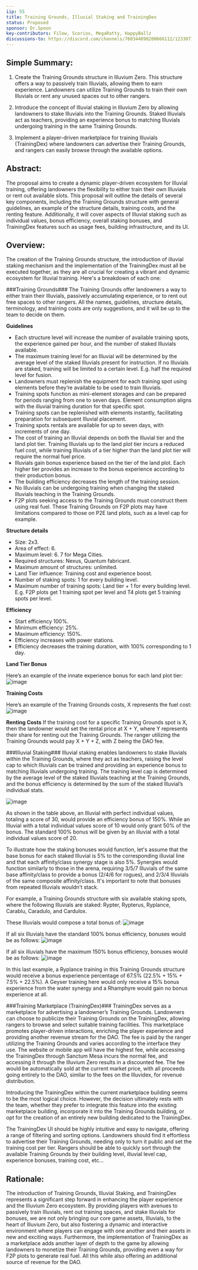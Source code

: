 ```yaml
---
iip: 55
title: Training Grounds, Illuvial Staking and TrainingDex
status: Proposed
sponsor: Dr.Spoon
key-contributors: Filow, Scoriox, MegaRatty, HappyBallz
discussions-to: https://discord.com/channels/760344898200666112/1233071586555330560
---
```


## Simple Summary:
1) Create the Training Grounds structure in Illuvium Zero. This structure offers a way to passively train Illuvials, allowing them to earn experience. Landowners can utilize Training Grounds to train their own Illuvials or rent any unused spaces out to other rangers.

2) Introduce the concept of Illuvial staking in Illuvium Zero by allowing landowners to stake Illuvials into the Training Grounds. Staked Illuvials act as teachers, providing an experience bonus to matching Illuvials undergoing training in the same Training Grounds.

3) Implement a player-driven marketplace for training Illuvials (TrainingDex) where landowners can advertise their Training Grounds, and rangers can easily browse through the available options.

## Abstract:
The proposal aims to create a dynamic player-driven ecosystem for Illuvial training, offering landowners the flexibility to either train their own Illuvials or rent out available slots. This proposal will outline the details of several key components, including the Training Grounds structure with general guidelines, an example of the structure details, training costs, and the renting feature. Additionally, it will cover aspects of Illuvial staking such as individual values, bonus efficiency, overall staking bonuses, and TrainingDex features such as usage fees, building infrastructure, and its UI.

## Overview:
The creation of the Training Grounds structure, the introduction of illuvial staking mechanism and the implementation of the TrainingDex must all be executed together, as they are all crucial for creating a vibrant and dynamic ecosystem for Illuvial training.
Here's a breakdown of each one:

###Training Grounds###
The Training Grounds offer landowners a way to either train their Illuvials, passively accumulating experience, or to rent out free spaces to other rangers. All the names, guidelines, structure details, terminology, and training costs are only suggestions, and it will be up to the team to decide on them.

**Guidelines**

- Each structure level will increase the number of available training spots, the experience gained per hour, and the number of staked Illuvials available.
- The maximum training level for an Illuvial will be determined by the average level of the staked Illuvials present for instruction. If no Illuvials are staked, training will be limited to a certain level. E.g. half the required level for fusion.
- Landowners must replenish the equipment for each training spot using elements before they’re available to be used to train Illuvials.
- Training spots function as mini-element storages and can be prepared for periods ranging from one to seven days. Element consumption aligns with the illuvial training duration for that specific spot.
- Training spots can be replenished with elements instantly, facilitating preparation for subsequent Illuvial placement.
- Training spots rentals are available for up to seven days, with increments of one day.
- The cost of training an Illuvial depends on both the Illuvial tier and the land plot tier. Training Illuvials up to the land plot tier incurs a reduced fuel cost, while training Illuvials of a tier higher than the land plot tier will require the normal fuel price.
- Illuvials gain bonus experience based on the tier of the land plot. Each higher tier provides an increase to the bonus experience according to their production bonus.
- The building efficiency decreases the length of the training session.
- No Illuvials can be undergoing training when changing the staked Illuvials teaching in the Training Grounds.
- F2P plots seeking access to the Training Grounds must construct them using real fuel. These Training Grounds on F2P plots may have limitations compared to those on P2E land plots, such as a level cap for example.

**Structure details**

- Size: 2x3.
- Area of effect: 6.
- Maximum level: 6. 7 for Mega Cities.
- Required structures: Nexus, Quantum fabricant.
- Maximum amount of structures: unlimited.
- Land Tier influence: Training cost and experience boost.
- Number of staking spots: 1 for every building level.
- Maximum number of training spots: Land tier + 1 for every building level. E.g. F2P plots get 1 training spot per level and T4 plots get 5 training spots per level.

**Efficiency**

- Start efficiency 100%.
- Minimum efficiency: 25%.
- Maximum efficiency: 150%.
- Efficiency increases with power stations.
- Efficiency decreases the training duration, with 100% corresponding to 1 day.

**Land Tier Bonus**

Here’s an example of the innate experience bonus for each land plot tier:
![image](https://github.com/Jaganite/IIPs/assets/171840128/a2505430-6562-4087-9a24-411b75b3923c)

**Training Costs**

Here’s an example of the Training Grounds costs, X represents the fuel cost:
![image](https://github.com/Jaganite/IIPs/assets/171840128/3ac05b0f-3c3f-437c-adf4-ae92b3e01ef8)

**Renting Costs**
If the training cost for a specific Training Grounds spot is X, then the landowner would set the rental price at X + Y, where Y represents their share for renting out the Training Grounds. The ranger utilizing the Training Grounds would pay X + Y + Z, with Z being the DAO fee.

###Illuvial Staking###
Illuvial staking enables landowners to stake Illuvials within the Training Grounds, where they act as teachers, raising the level cap to which Illuvials can be trained and providing an experience bonus to matching Illuvials undergoing training. The training level cap is determined by the average level of the staked Illuvials teaching at the Training Grounds, and the bonus efficiency is determined by the sum of the staked Illuvial’s individual stats.

![image](https://github.com/Jaganite/IIPs/assets/171840128/229eafc5-5f82-4f57-b8d2-f95fa1b2d15b)

As shown in the table above, an Illuvial with perfect individual values, totaling a score of 30, would provide an efficiency bonus of 150%. While an Illuvial with a total individual values score of 10 would only grant 50% of the bonus. The standard 100% bonus will be given by an illuvial with a total individual values score of 20.

To illustrate how the staking bonuses would function, let's assume that the base bonus for each staked Illuvial is 5% to the corresponding illuvial line and that each affinity/class synergy stage is also 5%. Synergies would function similarly to those in the arena, requiring 3/5/7 Illuvials of the same base affinity/class to provide a bonus (2/4/6 for rogues), and 2/3/4 Illuvials of the same composite affinity/class. It's important to note that bonuses from repeated Illuvials wouldn’t stack.

For example, a Training Grounds structure with six available staking spots, where the following Illuvials are staked: Rypter, Rypterus, Ryplance, Carablu, Caradulo, and Cardulox.

These Illuvials would compose a total bonus of:
![image](https://github.com/Jaganite/IIPs/assets/171840128/a1f6c75d-413b-4118-87cf-c0f6929fd531)

If all six Illuvials have the standard 100% bonus efficiency, bonuses would be as follows:
![image](https://github.com/Jaganite/IIPs/assets/171840128/82789cbb-626f-4e31-89c8-6819cfd30d58)

If all six illuvials have the maximum 150% bonus efficiency, bonuses would be as follows:
![image](https://github.com/Jaganite/IIPs/assets/171840128/724a9be3-681e-463c-89f9-d82cbaeeb033)

In this last example, a Ryplance training in this Training Grounds structure would receive a bonus experience percentage of 67.5% (22.5% + 15% + 7.5% + 22.5%). A Geyser training here would only receive a 15% bonus experience from the water synergy and a Rhamphyre would gain no bonus experience at all.

###Training Marketplace (TrainingDex)###
TrainingDex serves as a marketplace for advertising a landowner’s Training Grounds. Landowners can choose to publicize their Training Grounds on the TrainingDex, allowing rangers to browse and select suitable training facilities. This marketplace promotes player-driven interactions, enriching the player experience and providing another revenue stream for the DAO. The fee is paid by the ranger utilizing the Training Grounds and varies according to the interface they use. The website or mobile app will have the highest fee, while accessing the TrainingDex through Sanctum Mesa incurs the normal fee, and accessing it through the Illuvium Zero results in a discounted fee. The fee would be automatically sold at the current market price, with all proceeds going entirely to the DAO, similar to the fees on the Illuvidex, for revenue distribution.

Introducing the TrainingDex within the current marketplace building seems to be the most logical choice. However, the decision ultimately rests with the team, whether they prefer to integrate this feature into the existing marketplace building, incorporate it into the Training Grounds building, or opt for the creation of an entirely new building dedicated to the TrainingDex.

The TrainingDex UI should be highly intuitive and easy to navigate, offering a range of filtering and sorting options. Landowners should find it effortless to advertise their Training Grounds, needing only to turn it public and set the training cost per tier. Rangers should be able to quickly sort through the available Training Grounds by their building level, illuvial level cap, experience bonuses, training cost, etc…

## Rationale:
The introduction of Training Grounds, Illuvial Staking, and TrainingDex represents a significant step forward in enhancing the player experience and the Illuvium Zero ecosystem. By providing players with avenues to passively train Illuvials, rent out training spaces, and stake Illuvials for bonuses, we are not only bringing our core game assets, Illuvials, to the heart of Illuvium Zero, but also fostering a dynamic and interactive environment where players can engage with one another and their assets in new and exciting ways. Furthermore, the implementation of TrainingDex as a marketplace adds another layer of depth to the game by allowing landowners to monetize their Training Grounds, providing even a way for F2P plots to generate real fuel. All this while also offering an additional source of revenue for the DAO.
